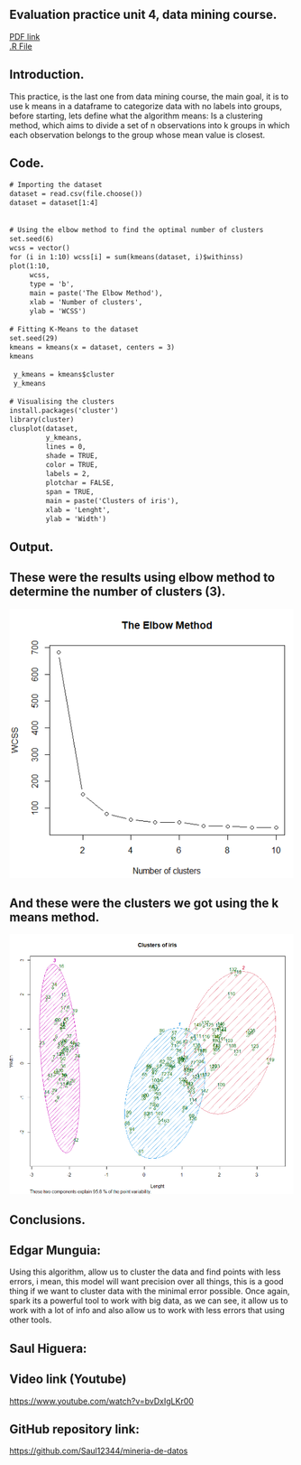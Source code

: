 ## Evaluation practice unit 4, data mining course.  

[PDF link]()  
[.R File](https://github.com/Saul12344/mineria-de-datos/blob/unit_4/evaluation%20practice/u4%20final.R)  

## Introduction.  
This practice, is the last one from data mining course, the main goal, it is to use k means in a dataframe to categorize data with no labels into groups, before starting, lets define what the algorithm means: Is a clustering method, which aims to divide a set of n observations into k groups in which each observation belongs to the group whose mean value is closest.  

## Code.  
~~~
# Importing the dataset
dataset = read.csv(file.choose())
dataset = dataset[1:4]


# Using the elbow method to find the optimal number of clusters
set.seed(6)
wcss = vector()
for (i in 1:10) wcss[i] = sum(kmeans(dataset, i)$withinss)
plot(1:10,
     wcss,
     type = 'b',
     main = paste('The Elbow Method'),
     xlab = 'Number of clusters',
     ylab = 'WCSS')

# Fitting K-Means to the dataset
set.seed(29)
kmeans = kmeans(x = dataset, centers = 3)
kmeans

 y_kmeans = kmeans$cluster
 y_kmeans

# Visualising the clusters
install.packages('cluster')
library(cluster)
clusplot(dataset,
         y_kmeans,
         lines = 0,
         shade = TRUE,
         color = TRUE,
         labels = 2,
         plotchar = FALSE,
         span = TRUE,
         main = paste('Clusters of iris'),
         xlab = 'Lenght',
         ylab = 'Width')
~~~

## Output.  
## These were the results using elbow method to determine the number of clusters (3).  
![elbow](/images/elbow.PNG)  

## And these were the clusters we got using the k means method.  

![clusters](/images/clusters.PNG)  



## Conclusions.  


## Edgar Munguia:  
Using this algorithm, allow us to cluster the data and find points with less errors, i mean, this model will want precision over all things, this is a good thing if we want to cluster data with the minimal error possible. Once again, spark its a powerful tool to work with big data, as we can see, it allow us to work with a lot of info and also allow us to work with less errors that using other tools.


## Saul Higuera:  


## Video link (Youtube)  
https://www.youtube.com/watch?v=bvDxIgLKr00

## GitHub repository link:  
https://github.com/Saul12344/mineria-de-datos
